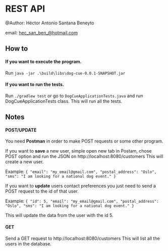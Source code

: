 # REST API

@Author: Héctor Antonio Santana Beneyto

email: hec_san_ben_@hotmail.com

## How to

#### If you want to execute the program.
Run `java -jar .\build\libs\dog-cue-0.0.1-SNAPSHOT.jar`

#### If you want to run the tests.
Run `./gradlew test` or go to `DogCueApplicationTests.java` and run DogCueApplicationTests class. This will run all the tests.

## Notes

#### POST/UPDATE
You need **Postman** in order to make POST requests or some other program.

If you want to **save** a new user, simple open new tab in Postam, chose POST option and run the JSON on http://localhost:8080/customers This will create a new user.

Example:
`{
    "email": "my_email@gmail.com",
    "postal_address": "Oslo",
    "sms": "I am looking for a national dog event."
}`

If you want to **update** users contact preferences you just need to send a POST request to the id of that user.

Example:
`{
    "id": 5,
	"email": "my_email@gmail.com",
    "postal_address": "Oslo",
    "sms": "I am looking for a national dog event."
}`

This will update the data from the user with the id 5.

#### GET

Send a GET request to http://localhost:8080/customers This will list all the users in the database.




